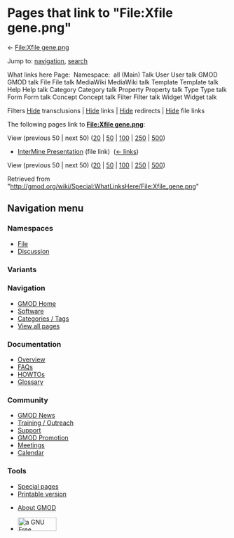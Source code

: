 <div id="mw-page-base" class="noprint">

</div>

<div id="mw-head-base" class="noprint">

</div>

<div id="content" class="mw-body" role="main">

<span id="top"></span>

<div id="mw-js-message" style="display:none;">

</div>



# <span dir="auto">Pages that link to "File:Xfile gene.png"</span>

<div id="bodyContent">

<div id="contentSub">

← [File:Xfile gene.png](/wiki/File:Xfile_gene.png "File:Xfile gene.png")

</div>

<div id="jump-to-nav" class="mw-jump">

Jump to: [navigation](#mw-navigation), [search](#p-search)

</div>

<div id="mw-content-text">

What links here Page:  Namespace:  all (Main) Talk User User talk GMOD
GMOD talk File File talk MediaWiki MediaWiki talk Template Template talk
Help Help talk Category Category talk Property Property talk Type Type
talk Form Form talk Concept Concept talk Filter Filter talk Widget
Widget talk

Filters
[Hide](/mediawiki/index.php?title=Special:WhatLinksHere/File:Xfile_gene.png&hidetrans=1 "Special:WhatLinksHere/File:Xfile gene.png")
transclusions \|
[Hide](/mediawiki/index.php?title=Special:WhatLinksHere/File:Xfile_gene.png&hidelinks=1 "Special:WhatLinksHere/File:Xfile gene.png")
links \|
[Hide](/mediawiki/index.php?title=Special:WhatLinksHere/File:Xfile_gene.png&hideredirs=1 "Special:WhatLinksHere/File:Xfile gene.png")
redirects \|
[Hide](/mediawiki/index.php?title=Special:WhatLinksHere/File:Xfile_gene.png&hideimages=1 "Special:WhatLinksHere/File:Xfile gene.png")
file links

The following pages link to **[File:Xfile
gene.png](/wiki/File:Xfile_gene.png "File:Xfile gene.png")**:

View (previous 50 \| next 50)
([20](/mediawiki/index.php?title=Special:WhatLinksHere/File:Xfile_gene.png&limit=20 "Special:WhatLinksHere/File:Xfile gene.png")
\|
[50](/mediawiki/index.php?title=Special:WhatLinksHere/File:Xfile_gene.png&limit=50 "Special:WhatLinksHere/File:Xfile gene.png")
\|
[100](/mediawiki/index.php?title=Special:WhatLinksHere/File:Xfile_gene.png&limit=100 "Special:WhatLinksHere/File:Xfile gene.png")
\|
[250](/mediawiki/index.php?title=Special:WhatLinksHere/File:Xfile_gene.png&limit=250 "Special:WhatLinksHere/File:Xfile gene.png")
\|
[500](/mediawiki/index.php?title=Special:WhatLinksHere/File:Xfile_gene.png&limit=500 "Special:WhatLinksHere/File:Xfile gene.png"))

- [InterMine
  Presentation](/wiki/InterMine_Presentation "InterMine Presentation")
  (file link) ‎ <span class="mw-whatlinkshere-tools">([←
  links](/mediawiki/index.php?title=Special:WhatLinksHere&target=InterMine+Presentation "Special:WhatLinksHere"))</span>

View (previous 50 \| next 50)
([20](/mediawiki/index.php?title=Special:WhatLinksHere/File:Xfile_gene.png&limit=20 "Special:WhatLinksHere/File:Xfile gene.png")
\|
[50](/mediawiki/index.php?title=Special:WhatLinksHere/File:Xfile_gene.png&limit=50 "Special:WhatLinksHere/File:Xfile gene.png")
\|
[100](/mediawiki/index.php?title=Special:WhatLinksHere/File:Xfile_gene.png&limit=100 "Special:WhatLinksHere/File:Xfile gene.png")
\|
[250](/mediawiki/index.php?title=Special:WhatLinksHere/File:Xfile_gene.png&limit=250 "Special:WhatLinksHere/File:Xfile gene.png")
\|
[500](/mediawiki/index.php?title=Special:WhatLinksHere/File:Xfile_gene.png&limit=500 "Special:WhatLinksHere/File:Xfile gene.png"))

</div>

<div class="printfooter">

Retrieved from
"<http://gmod.org/wiki/Special:WhatLinksHere/File:Xfile_gene.png>"

</div>

<div id="catlinks" class="catlinks catlinks-allhidden">

</div>

<div class="visualClear">

</div>

</div>

</div>

<div id="mw-navigation">

## Navigation menu

<div id="mw-head">



<div id="left-navigation">

<div id="p-namespaces" class="vectorTabs" role="navigation"
aria-labelledby="p-namespaces-label">

### Namespaces

- <span id="ca-nstab-image"><a href="/wiki/File:Xfile_gene.png" accesskey="c"
  title="View the file page [c]">File</a></span>
- <span id="ca-talk"><a
  href="/mediawiki/index.php?title=File_talk:Xfile_gene.png&amp;action=edit&amp;redlink=1"
  accesskey="t"
  title="Discussion about the content page [t]">Discussion</a></span>

</div>

<div id="p-variants" class="vectorMenu emptyPortlet" role="navigation"
aria-labelledby="p-variants-label">

### 

### Variants[](#)

<div class="menu">

</div>

</div>

</div>

<div id="right-navigation">





</div>



</div>

</div>

</div>

<div id="mw-panel">

<div id="p-logo" role="banner">

<a href="/wiki/Main_Page"
style="background-image: url(http://gmod.org/images/GMOD-cogs.png);"
title="Visit the main page"></a>

</div>

<div id="p-Navigation" class="portal" role="navigation"
aria-labelledby="p-Navigation-label">

### Navigation

<div class="body">

- <span id="n-GMOD-Home">[GMOD Home](/wiki/Main_Page)</span>
- <span id="n-Software">[Software](/wiki/GMOD_Components)</span>
- <span id="n-Categories-.2F-Tags">[Categories /
  Tags](/wiki/Categories)</span>
- <span id="n-View-all-pages">[View all
  pages](/wiki/Special:AllPages)</span>

</div>

</div>

<div id="p-Documentation" class="portal" role="navigation"
aria-labelledby="p-Documentation-label">

### Documentation

<div class="body">

- <span id="n-Overview">[Overview](/wiki/Overview)</span>
- <span id="n-FAQs">[FAQs](/wiki/Category:FAQ)</span>
- <span id="n-HOWTOs">[HOWTOs](/wiki/Category:HOWTO)</span>
- <span id="n-Glossary">[Glossary](/wiki/Glossary)</span>

</div>

</div>

<div id="p-Community" class="portal" role="navigation"
aria-labelledby="p-Community-label">

### Community

<div class="body">

- <span id="n-GMOD-News">[GMOD News](/wiki/GMOD_News)</span>
- <span id="n-Training-.2F-Outreach">[Training /
  Outreach](/wiki/Training_and_Outreach)</span>
- <span id="n-Support">[Support](/wiki/Support)</span>
- <span id="n-GMOD-Promotion">[GMOD
  Promotion](/wiki/GMOD_Promotion)</span>
- <span id="n-Meetings">[Meetings](/wiki/Meetings)</span>
- <span id="n-Calendar">[Calendar](/wiki/Calendar)</span>

</div>

</div>

<div id="p-tb" class="portal" role="navigation"
aria-labelledby="p-tb-label">

### Tools

<div class="body">

- <span id="t-specialpages"><a href="/wiki/Special:SpecialPages" accesskey="q"
  title="A list of all special pages [q]">Special pages</a></span>
- <span id="t-print"><a
  href="/mediawiki/index.php?title=Special:WhatLinksHere/File:Xfile_gene.png&amp;printable=yes"
  rel="alternate" accesskey="p"
  title="Printable version of this page [p]">Printable version</a></span>

</div>

</div>

</div>

</div>

<div id="footer" role="contentinfo">

- <span id="footer-places-about">[About
  GMOD](/wiki/GMOD:About "GMOD:About")</span>

<!-- -->

- <span id="footer-copyrightico">[<img src="http://www.gnu.org/graphics/gfdl-logo-small.png" width="88"
  height="31" alt="a GNU Free Documentation License" />](http://www.gnu.org/licenses/fdl-1.3.html)</span>




</div>
